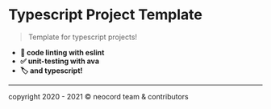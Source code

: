 # Typescript Project Template

> Template for typescript projects!

- **🚨 code linting with eslint**
- **✅ unit-testing with ava**
- **🏷️ and typescript!**

---

copyright 2020 - 2021 &copy; neocord team & contributors
